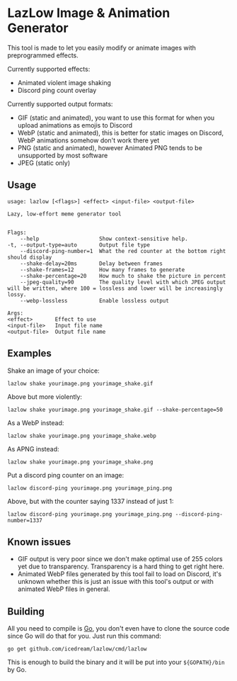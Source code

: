 # LazLow Image & Animation Generator

This tool is made to let you easily modify or animate images with preprogrammed effects.

Currently supported effects:

- Animated violent image shaking
- Discord ping count overlay

Currently supported output formats:

- GIF (static and animated), you want to use this format for when you upload animations as emojis to Discord
- WebP (static and animated), this is better for static images on Discord, WebP animations somehow don't work there yet
- PNG (static and animated), however Animated PNG tends to be unsupported by most software
- JPEG (static only)

## Usage

    usage: lazlow [<flags>] <effect> <input-file> <output-file>

    Lazy, low-effort meme generator tool


    Flags:
        --help                   Show context-sensitive help.
    -t, --output-type=auto       Output file type
        --discord-ping-number=1  What the red counter at the bottom right should display
        --shake-delay=20ms       Delay between frames
        --shake-frames=12        How many frames to generate
        --shake-percentage=20    How much to shake the picture in percent
        --jpeg-quality=90        The quality level with which JPEG output will be written, where 100 = lossless and lower will be increasingly lossy.
        --webp-lossless          Enable lossless output

    Args:
    <effect>       Effect to use
    <input-file>   Input file name
    <output-file>  Output file name

## Examples

Shake an image of your choice:

    lazlow shake yourimage.png yourimage_shake.gif

Above but more violently:

    lazlow shake yourimage.png yourimage_shake.gif --shake-percentage=50

As a WebP instead:

    lazlow shake yourimage.png yourimage_shake.webp

As APNG instead:

    lazlow shake yourimage.png yourimage_shake.png

Put a discord ping counter on an image:

    lazlow discord-ping yourimage.png yourimage_ping.png

Above, but with the counter saying 1337 instead of just 1:

    lazlow discord-ping yourimage.png yourimage_ping.png --discord-ping-number=1337

## Known issues

- GIF output is very poor since we don't make optimal use of 255 colors yet due to transparency. Transparency is a hard thing to get right here.
- Animated WebP files generated by this tool fail to load on Discord, it's unknown whether this is just an issue with this tool's output or with animated WebP files in general.

## Building

All you need to compile is [Go](https://golang.org), you don't even have to clone the source code since Go will do that for you. Just run this command:

    go get github.com/icedream/lazlow/cmd/lazlow

This is enough to build the binary and it will be put into your `${GOPATH}/bin` by Go.
